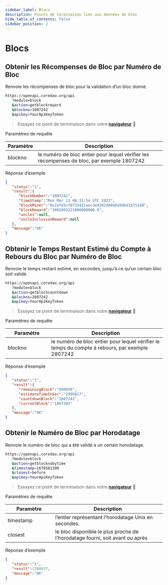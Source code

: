 ```yaml
---
sidebar_label: Blocs
description: Points de terminaison liés aux données de bloc
hide_table_of_contents: false
sidebar_position: 2
---
```


# Blocs

## Obtenir les Récompenses de Bloc par Numéro de Bloc

Renvoie les récompenses de bloc pour la validation d’un bloc donné.

```bash
https://openapi.coredao.org/api
   ?module=block
   &action=getblockreward
   &blockno=1807242
   &apikey=YourApiKeyToken
```

> Essayez ce point de terminaison dans votre [**navigateur**](https://openapi.coredao.org/api?module=block\&action=getblockreward\&blockno=1807242\&apikey=b4d33c1698e4446dbf0f05f520117a76) 🔗

Paramètres de requête

<table><thead><tr><th>Paramètre</th><th width="601">Description</th></tr></thead><tbody><tr><td>blockno</td><td>le numéro de bloc entier pour lequel vérifier les récompenses de bloc, par exemple 1807242</td></tr></tbody></table>

Réponse d’exemple

```json
{
   "status":"1",
   "result":{
      "blockNumber":"1807242",
      "timeStamp":"Mon Mar 13 08:31:54 UTC 2023",
      "blockMiner":"0x2efd3cf0733421aec3e4202480d0a90bd1575149",
      "blockReward":"3002893221000000000.0",
      "uncles":null,
      "uncleInclusionReward":null
   },
   "message":"OK"
}
```

## Obtenir le Temps Restant Estimé du Compte à Rebours du Bloc par Numéro de Bloc

Renvoie le temps restant estimé, en secondes, jusqu’à ce qu’un certain bloc soit validé.

```bash
https://openapi.coredao.org/api
   ?module=block
   &action=getblockcountdown
   &blockno=2807242
   &apikey=YourApiKeyToken
```

> Essayez ce point de terminaison dans votre [**navigateur**](https://openapi.coredao.org/api?module=block\&action=getblockcountdown\&blockno=2807242\&apikey=b4d33c1698e4446dbf0f05f520117a76) 🔗

Paramètres de requête

<table><thead><tr><th width="123">Paramètre</th><th>Description</th></tr></thead><tbody><tr><td>blockno</td><td>le numéro de bloc entier pour lequel vérifier le temps du compte à rebours, par exemple 2807242</td></tr></tbody></table>

Réponse d’exemple

```json
{
   "status":"1",
   "result":{
      "remainingBlock":"999939",
      "estimateTimeInSec":"2999817",
      "countdownBlock":"2807242",
      "currentBlock":"1807303"
   },
   "message":"OK"
}
```

## Obtenir le Numéro de Bloc par Horodatage

Renvoie le numéro de bloc qui a été validé à un certain horodatage.

```bash
https://openapi.coredao.org/api
   ?module=block
   &action=getblocknobytime
   &timestamp=1678581398
   &closest=before
   &apikey=YourApiKeyToken
```

> Essayez ce point de terminaison dans votre [**navigateur**](https://openapi.coredao.org/api?module=block\&action=getblocknobytime\&timestamp=1678581398\&closest=before\&apikey=b4d33c1698e4446dbf0f05f520117a76) 🔗

Paramètres de requête

<table><thead><tr><th width="136">Paramètre</th><th>Description</th></tr></thead><tbody><tr><td>timestamp</td><td>l’entier représentant l'horodatage Unix en secondes.</td></tr><tr><td>closest</td><td>le bloc disponible le plus proche de l'horodatage fourni, soit avant ou après</td></tr></tbody></table>

Réponse d’exemple

```json
{
   "status":"1",
   "result":1768937,
   "message":"OK"
}
```
